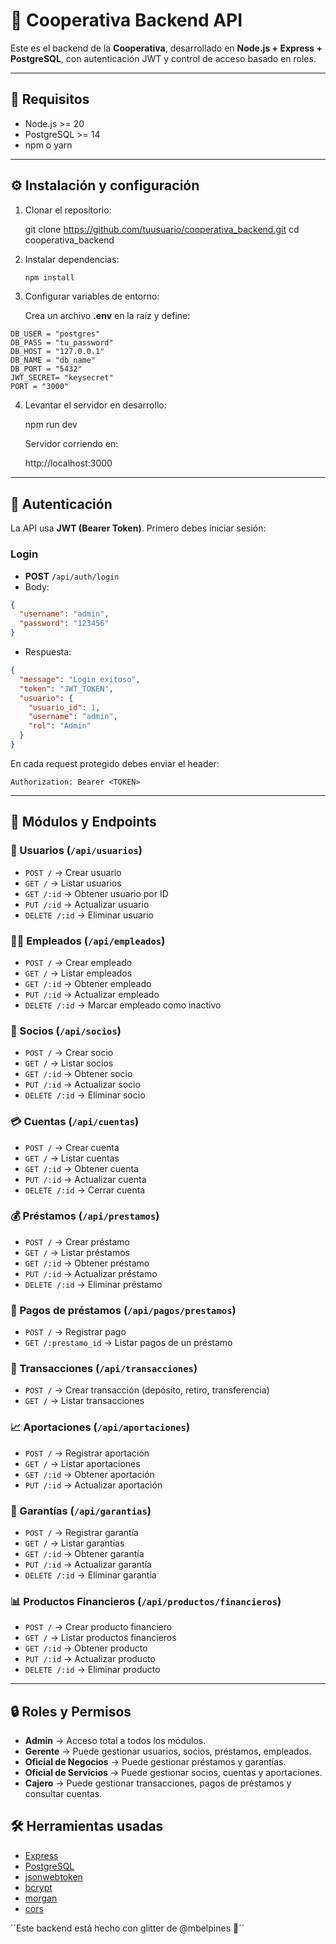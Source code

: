 ﻿# 📌 Cooperativa Backend API

Este es el backend de la **Cooperativa**, desarrollado en **Node.js + Express + PostgreSQL**, con autenticación JWT y control de acceso basado en roles.

---

## 🚀 Requisitos

- Node.js >= 20
- PostgreSQL >= 14
- npm o yarn

---

## ⚙️ Instalación y configuración

1. Clonar el repositorio:
   
   git clone https://github.com/tuusuario/cooperativa_backend.git
   cd cooperativa_backend


2. Instalar dependencias:

   
   ```bash
   npm install
   ```
  

4. Configurar variables de entorno:

   Crea un archivo **.env** en la raíz y define:

 ```env
DB_USER = "postgres"
DB_PASS = "tu_password"
DB_HOST = "127.0.0.1"
DB_NAME = "db_name"
DB_PORT = "5432"
JWT_SECRET= "keysecret"
PORT = "3000"
```

  

4. Levantar el servidor en desarrollo:

   
   npm run dev
  

   Servidor corriendo en:

  
   http://localhost:3000
  

---

## 🔑 Autenticación

La API usa **JWT (Bearer Token)**.
Primero debes iniciar sesión:

### Login

* **POST** `/api/auth/login`
* Body:

```json
{
  "username": "admin",
  "password": "123456"
}
```

* Respuesta:

```json
{
  "message": "Login exitoso",
  "token": "JWT_TOKEN",
  "usuario": {
    "usuario_id": 1,
    "username": "admin",
    "rol": "Admin"
  }
}
```

En cada request protegido debes enviar el header:

```
Authorization: Bearer <TOKEN>
```

---

## 📂 Módulos y Endpoints

### 👤 Usuarios (`/api/usuarios`)

* `POST /` → Crear usuario
* `GET /` → Listar usuarios
* `GET /:id` → Obtener usuario por ID
* `PUT /:id` → Actualizar usuario
* `DELETE /:id` → Eliminar usuario

### 🧑‍💼 Empleados (`/api/empleados`)

* `POST /` → Crear empleado
* `GET /` → Listar empleados
* `GET /:id` → Obtener empleado
* `PUT /:id` → Actualizar empleado
* `DELETE /:id` → Marcar empleado como inactivo

### 👥 Socios (`/api/socios`)

* `POST /` → Crear socio
* `GET /` → Listar socios
* `GET /:id` → Obtener socio
* `PUT /:id` → Actualizar socio
* `DELETE /:id` → Eliminar socio

### 💳 Cuentas (`/api/cuentas`)

* `POST /` → Crear cuenta
* `GET /` → Listar cuentas
* `GET /:id` → Obtener cuenta
* `PUT /:id` → Actualizar cuenta
* `DELETE /:id` → Cerrar cuenta

### 💰 Préstamos (`/api/prestamos`)

* `POST /` → Crear préstamo
* `GET /` → Listar préstamos
* `GET /:id` → Obtener préstamo
* `PUT /:id` → Actualizar préstamo
* `DELETE /:id` → Eliminar préstamo

### 🏦 Pagos de préstamos (`/api/pagos/prestamos`)

* `POST /` → Registrar pago
* `GET /:prestamo_id` → Listar pagos de un préstamo

### 💸 Transacciones (`/api/transacciones`)

* `POST /` → Crear transacción (depósito, retiro, transferencia)
* `GET /` → Listar transacciones

### 📈 Aportaciones (`/api/aportaciones`)

* `POST /` → Registrar aportación
* `GET /` → Listar aportaciones
* `GET /:id` → Obtener aportación
* `PUT /:id` → Actualizar aportación

### 📑 Garantías (`/api/garantias`)

* `POST /` → Registrar garantía
* `GET /` → Listar garantías
* `GET /:id` → Obtener garantía
* `PUT /:id` → Actualizar garantía
* `DELETE /:id` → Eliminar garantía

### 📊 Productos Financieros (`/api/productos/financieros`)

* `POST /` → Crear producto financiero
* `GET /` → Listar productos financieros
* `GET /:id` → Obtener producto
* `PUT /:id` → Actualizar producto
* `DELETE /:id` → Eliminar producto

---

## 🔒 Roles y Permisos

* **Admin** → Acceso total a todos los módulos.
* **Gerente** → Puede gestionar usuarios, socios, préstamos, empleados.
* **Oficial de Negocios** → Puede gestionar préstamos y garantías.
* **Oficial de Servicios** → Puede gestionar socios, cuentas y aportaciones.
* **Cajero** → Puede gestionar transacciones, pagos de préstamos y consultar cuentas.


## 🛠️ Herramientas usadas

* [Express](https://expressjs.com/)
* [PostgreSQL](https://www.postgresql.org/)
* [jsonwebtoken](https://www.npmjs.com/package/jsonwebtoken)
* [bcrypt](https://www.npmjs.com/package/bcrypt)
* [morgan](https://www.npmjs.com/package/morgan)
* [cors](https://www.npmjs.com/package/cors)


´´Este  backend está hecho con glitter de @mbelpines 🌟´´



